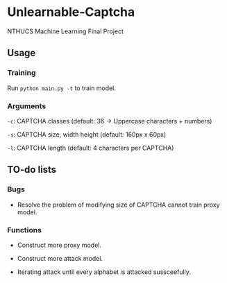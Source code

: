 # Unlearnable-Captcha
NTHUCS Machine Learning Final Project 

## Usage

### Training
Run `python main.py -t` to train model.

### Arguments

`-c`: CAPTCHA classes (default: 36 -> Uppercase characters + numbers)

`-s`: CAPTCHA size, width height (default: 160px x 60px)

`-l`: CAPTCHA length (default: 4 characters per CAPTCHA)

## TO-do lists

### Bugs
* Resolve the problem of modifying size of CAPTCHA cannot train proxy model.

### Functions
* Construct more proxy model.

* Construct more attack model.

* Iterating attack until every alphabet is attacked sussceefully.